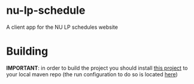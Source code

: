 # nu-lp-schedule
A client app for the NU LP schedules website

# Building
**IMPORTANT**: in order to build the project you should install [this project](https://github.com/JustMax10001001/nu-lp-schedule-api) to your local maven repo (the run configuration to do so is located [here](https://github.com/JustMax10001001/nu-lp-schedule-api/blob/master/.idea/runConfigurations/Install_in_Maven_Local.xml))
